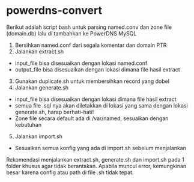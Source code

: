 # powerdns-convert

Berikut adalah script bash untuk parsing named.conv dan zone file (domain.db) lalu di tambahkan ke PowerDNS MySQL

1. Bersihkan named.conf dari segala komentar dan domain PTR
2. Jalankan extract.sh
- input_file bisa disesuaikan dengan lokasi named.conf
- output_file bisa disesuaikan dengan lokasi dimana file hasil extract
3. Gunakan duplicate.sh untuk membersihkan record yang dobel
4. Jalankan generate.sh
- input_file bisa disesuaikan dengan lokasi dimana file hasil extract
- semua file .sql nya akan diletakkan di lokasi yang sama dengan lokasi generate.sh, harap berhati-hati!
- Zone file secara default ada di /var/named, sesuaikan dengan kebutuhan
5. Jalankan import.sh
- Sesuaikan semua konfig yang ada di import.sh sebelum menjalankan

Rekomendasi menjalankan extract.sh, generate.sh dan import.sh pada 1 folder khusus agar tidak berantakan.
Apabila muncul error, kemungkinan besar karena config atau path di file .sh tidak tepat.
